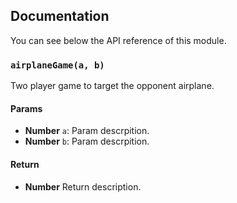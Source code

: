 ## Documentation

You can see below the API reference of this module.

### `airplaneGame(a, b)`
Two player game to target the opponent airplane.

#### Params
- **Number** `a`: Param descrpition.
- **Number** `b`: Param descrpition.

#### Return
- **Number** Return description.

